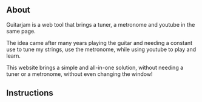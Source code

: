 ## About
Guitarjam is a web tool that brings a tuner, a metronome and youtube in the same page.

The idea came after many years playing the guitar and needing a constant use to tune my strings, use the metronome, while using youtube to play and learn.

This website brings a simple and all-in-one solution, without needing a tuner or a metronome, without even changing the window!

## Instructions 


